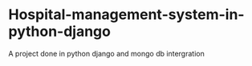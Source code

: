 # Hospital-management-system-in-python-django
A project done in python django and mongo db intergration
